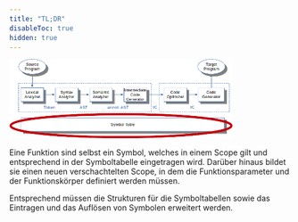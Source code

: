 ```yaml
---
title: "TL;DR"
disableToc: true
hidden: true
---
```



![](images/architektur_cb.png)

Eine Funktion sind selbst ein Symbol, welches in einem Scope gilt und entsprechend
in der Symboltabelle eingetragen wird. Darüber hinaus bildet sie einen neuen
verschachtelten Scope, in dem die Funktionsparameter und der Funktionskörper definiert
werden müssen.

Entsprechend müssen die Strukturen für die Symboltabellen sowie das Eintragen und das
Auflösen von Symbolen erweitert werden.

